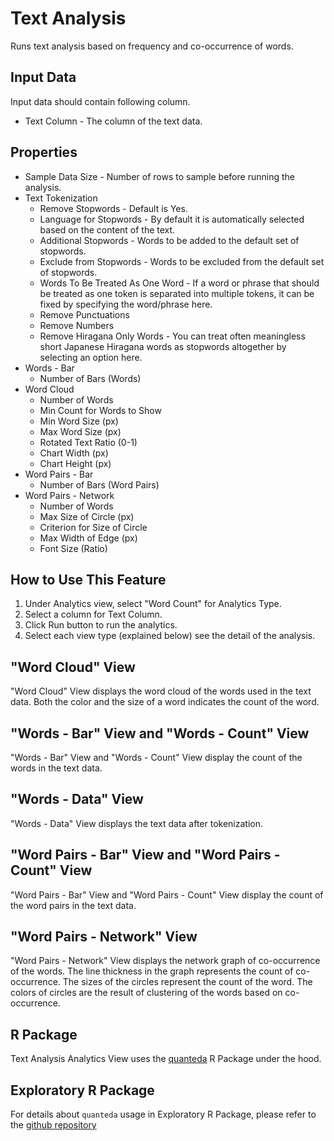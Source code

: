# Text Analysis

Runs text analysis based on frequency and co-occurrence of words.

## Input Data

Input data should contain following column.

  * Text Column - The column of the text data.

## Properties

  * Sample Data Size - Number of rows to sample before running the analysis.
  * Text Tokenization
    * Remove Stopwords - Default is Yes.
    * Language for Stopwords - By default it is automatically selected based on the content of the text.
    * Additional Stopwords - Words to be added to the default set of stopwords.
    * Exclude from Stopwords - Words to be excluded from the default set of stopwords.
    * Words To Be Treated As One Word - If a word or phrase that should be treated as one token is separated into multiple tokens, it can be fixed by specifying the word/phrase here.
    * Remove Punctuations
    * Remove Numbers
    * Remove Hiragana Only Words - You can treat often meaningless short Japanese Hiragana words as stopwords altogether by selecting an option here.
  * Words - Bar
    * Number of Bars (Words)
  * Word Cloud
    * Number of Words
    * Min Count for Words to Show
    * Min Word Size (px)
    * Max Word Size (px)
    * Rotated Text Ratio (0-1)
    * Chart Width (px)
    * Chart Height (px)
  * Word Pairs - Bar
    * Number of Bars (Word Pairs)
  * Word Pairs - Network
    * Number of Words
    * Max Size of Circle (px)
    * Criterion for Size of Circle
    * Max Width of Edge (px)
    * Font Size (Ratio)

## How to Use This Feature

1. Under Analytics view, select "Word Count" for Analytics Type.
2. Select a column for Text Column.
3. Click Run button to run the analytics.
4. Select each view type (explained below) see the detail of the analysis.

## "Word Cloud" View

"Word Cloud" View displays the word cloud of the words used in the text data. Both the color and the size of a word indicates the count of the word.

## "Words - Bar" View and "Words - Count" View

"Words - Bar" View and "Words - Count" View display the count of the words in the text data.

## "Words - Data" View

"Words - Data" View displays the text data after tokenization.

## "Word Pairs - Bar" View and "Word Pairs - Count" View

"Word Pairs - Bar" View and "Word Pairs - Count" View display the count of the word pairs in the text data.

## "Word Pairs - Network" View

"Word Pairs - Network" View displays the network graph of co-occurrence of the words. The line thickness in the graph represents the count of co-occurrence. The sizes of the circles represent the count of the word. The colors of circles are the result of clustering of the words based on co-occurrence.

## R Package

Text Analysis Analytics View uses the [quanteda](https://cran.r-project.org/web/packages/quanteda/index.html) R Package under the hood.

## Exploratory R Package

For details about `quanteda` usage in Exploratory R Package, please refer to the [github repository](https://github.com/exploratory-io/exploratory_func/blob/master/R/textanal.R)

